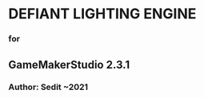 <p align="center">
<h1>DEFIANT LIGHTING ENGINE
<h3>for</h3>
<h2>GameMakerStudio 2.3.1</h2>
<h3>Author: Sedit ~2021</h3> 


 
